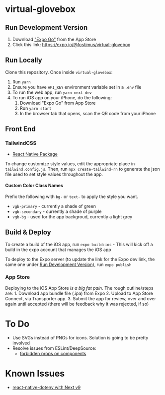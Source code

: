 # virtual-glovebox

## Run Development Version

1.  Download ["Expo Go"](https://apps.apple.com/us/app/expo-go/id982107779) from the App Store
2.  Click this link: <https://expo.io/@fostimus/virtual-glovebox>

## Run Locally

Clone this repository. Once inside `virtual-glovebox`:
1. Run `yarn`
2. Ensure you have `API_KEY` environment variable set in a `.env` file
3. To run the web app, run `yarn next dev`
4. To run iOS app on your iPhone, do the following:
    1. Download "Expo Go" from App Store
    2. Run `yarn start`
    3. In the browser tab that opens, scan the QR code from your iPhone

## Front End

### TailwindCSS

-   [React Native Package](https://github.com/vadimdemedes/tailwind-rn)

To change customize style values, edit the appropriate place in `tailwind.config.js`. Then, run `npx create-tailwind-rn` to generate the json file used to set style values throughout the app.

#### Custom Color Class Names

Prefix the following with `bg-` or `text-` to apply the style you want.

-   `vgb-primary` - currently a shade of green
-   `vgb-secondary` - currently a shade of purple
-   `vgb-bg` - used for the app backgroud, currently a light grey

## Build & Deploy

To create a build of the iOS app, run `expo build:ios`
    \- This will kick off a build in the expo account that manages the iOS app

To deploy to the Expo server (to update the link for the Expo dev link, the same one under [Run Development Version](<##Run Development Version>)), run `expo publish`

### App Store

Deploying to the iOS App Store _is a big fat pain_. The rough outline/steps are:
1\. Download app bundle file (.ipa) from Expo
2\. Upload to App Store Connect, via Transporter app.
3\. Submit the app for review, over and over again until accepted (there will be feedback why it was rejected, if so)

# To Do

-   Use SVGs instead of PNGs for icons. Solution is going to be pretty involved
-   Resolve issues from ESLint/DeepSource:
    -   [forbidden props on components](https://github.com/yannickcr/eslint-plugin-react/blob/master/docs/rules/forbid-component-props.md)

# Known Issues

-   [react-native-dotenv with Next v9](https://github.com/goatandsheep/react-native-dotenv/issues/136)
